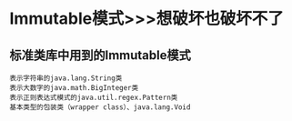 # Immutable模式>>>想破坏也破坏不了

## 标准类库中用到的Immutable模式
```
表示字符串的java.lang.String类
表示大数字的java.math.BigInteger类
表示正则表达式模式的java.util.regex.Pattern类
基本类型的包装类（wrapper class）、java.lang.Void
```